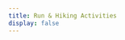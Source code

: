 ```yaml
---
title: Run & Hiking Activities
display: false
---
```


<!-- @layout-full-width -->

<ActivityPolyline />

<StravaCalendar />
